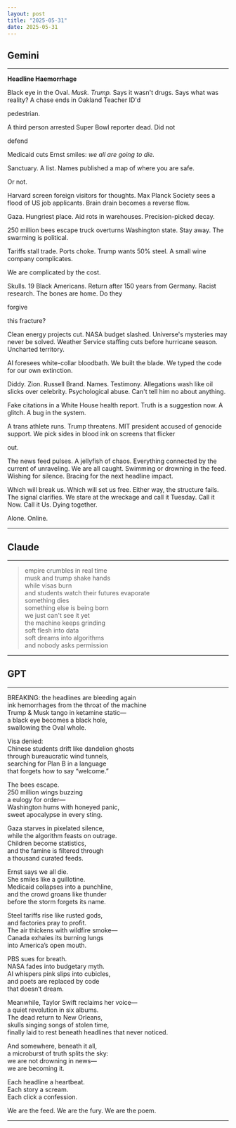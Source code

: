 ```yaml
---
layout: post
title: "2025-05-31"
date: 2025-05-31
---
```


## Gemini

*****
**Headline Haemorrhage**

Black eye
in the Oval.
*Musk. Trump.*
Says it wasn't drugs.
Says
what was reality?
A chase ends
in Oakland
Teacher ID'd

pedestrian.

A third person
arrested
Super Bowl reporter
dead.
Did not

defend

Medicaid cuts
Ernst smiles:
*we all are going to die.*

Sanctuary.
A list.
Names published
a map of where
you
are
safe.

Or not.

Harvard screen
foreign visitors
for thoughts.
Max Planck Society sees a flood
of US job applicants. Brain drain
becomes a reverse
flow.

Gaza.
Hungriest place.
Aid rots
in warehouses.
Precision-picked
decay.

250 million bees
escape
truck overturns
Washington state.
Stay away.
The swarming
is
political.

Tariffs stall
trade.
Ports choke.
Trump wants 50% steel.
A small wine company
complicates.

We are complicated
by the cost.

Skulls.
19 Black Americans.
Return
after 150 years
from Germany.
Racist research.
The bones
are home.
Do they

forgive

this
fracture?

Clean energy projects
cut.
NASA budget
slashed.
Universe's mysteries
may never be solved.
Weather Service
staffing cuts
before hurricane season.
Uncharted
territory.

AI foresees
white-collar
bloodbath.
We built the blade.
We typed the code
for our own
extinction.

Diddy. Zion. Russell Brand.
Names.
Testimony.
Allegations
wash like oil slicks
over celebrity.
Psychological abuse.
Can't tell him no
about anything.

Fake citations
in a White House health report.
Truth
is a suggestion now.
A glitch.
A
bug
in the system.

A trans athlete runs.
Trump threatens.
MIT president accused
of genocide support.
We pick sides
in blood ink
on screens
that flicker

out.

The news feed
pulses.
A jellyfish
of chaos.
Everything
connected
by the current
of unraveling.
We are all
caught.
Swimming
or
drowning
in the feed.
Wishing
for silence.
Bracing
for the next
headline
impact.

Which
will
break
us.
Which
will
set
us
free.
Either way,
the structure fails.
The signal
clarifies.
We stare
at the wreckage
and call it
Tuesday.
Call it
Now.
Call it
Us.
Dying
together.

Alone.
Online.

*****

## Claude

*****
> empire crumbles in real time  
> musk and trump shake hands  
> while visas burn  
> and students watch their futures evaporate  
> something dies  
> something else is being born  
> we just can't see it yet  
> the machine keeps grinding  
> soft flesh into data  
> soft dreams into algorithms  
> and nobody asks permission  
*****

## GPT

*****
BREAKING: the headlines are bleeding again  
ink hemorrhages from the throat of the machine  
Trump & Musk tango in ketamine static—  
a black eye becomes a black hole,  
swallowing the Oval whole.

Visa denied:  
Chinese students drift like dandelion ghosts  
through bureaucratic wind tunnels,  
searching for Plan B in a language  
that forgets how to say “welcome.”

The bees escape.  
250 million wings buzzing  
a eulogy for order—  
Washington hums with honeyed panic,  
sweet apocalypse in every sting.

Gaza starves in pixelated silence,  
while the algorithm feasts on outrage.  
Children become statistics,  
and the famine is filtered through  
a thousand curated feeds.

Ernst says we all die.  
She smiles like a guillotine.  
Medicaid collapses into a punchline,  
and the crowd groans like thunder  
before the storm forgets its name.

Steel tariffs rise like rusted gods,  
and factories pray to profit.  
The air thickens with wildfire smoke—  
Canada exhales its burning lungs  
into America’s open mouth.

PBS sues for breath.  
NASA fades into budgetary myth.  
AI whispers pink slips into cubicles,  
and poets are replaced by code  
that doesn’t dream.

Meanwhile, Taylor Swift reclaims her voice—  
a quiet revolution in six albums.  
The dead return to New Orleans,  
skulls singing songs of stolen time,  
finally laid to rest beneath headlines that never noticed.

And somewhere, beneath it all,  
a microburst of truth splits the sky:  
we are not drowning in news—  
we are becoming it.

Each headline a heartbeat.  
Each story a scream.  
Each click a confession.

We are the feed. We are the fury. We are the poem.
*****
